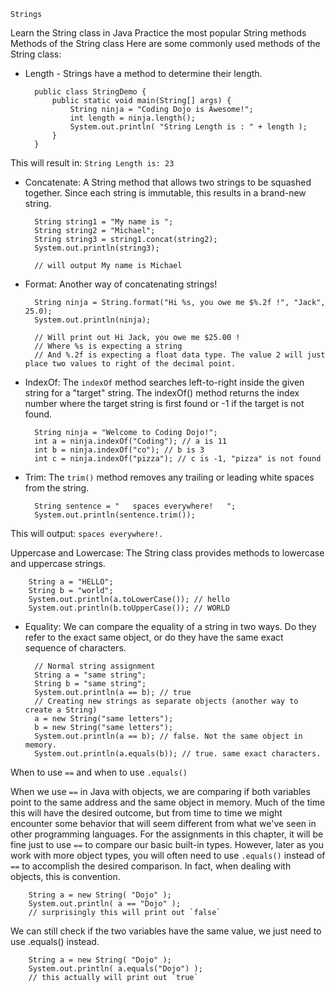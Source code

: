 `Strings`

Learn the String class in Java
Practice the most popular String methods
Methods of the String class
Here are some commonly used methods of the String class:

- Length - Strings have a method to determine their length.

        public class StringDemo {
            public static void main(String[] args) {
                String ninja = "Coding Dojo is Awesome!";
                int length = ninja.length();
                System.out.println( "String Length is : " + length );
            }
        }

This will result in: `String Length is: 23`

- Concatenate: A String method that allows two strings to be squashed together. Since each string is immutable, this results in a brand-new string.

        String string1 = "My name is ";
        String string2 = "Michael";
        String string3 = string1.concat(string2);
        System.out.println(string3);

        // will output My name is Michael

- Format: Another way of concatenating strings!

        String ninja = String.format("Hi %s, you owe me $%.2f !", "Jack", 25.0);
        System.out.println(ninja);

        // Will print out Hi Jack, you owe me $25.00 !
        // Where %s is expecting a string
        // And %.2f is expecting a float data type. The value 2 will just place two values to right of the decimal point.

- IndexOf: The `indexOf` method searches left-to-right inside the given string for a "target" string. The indexOf() method returns the index number where the target string is first found or -1 if the target is not found.

        String ninja = "Welcome to Coding Dojo!";
        int a = ninja.indexOf("Coding"); // a is 11
        int b = ninja.indexOf("co"); // b is 3
        int c = ninja.indexOf("pizza"); // c is -1, "pizza" is not found

- Trim: The `trim()` method removes any trailing or leading white spaces from the string.

        String sentence = "   spaces everywhere!   ";
        System.out.println(sentence.trim());

This will output: `spaces everywhere!.`

Uppercase and Lowercase: The String class provides methods to lowercase and uppercase strings.

        String a = "HELLO";
        String b = "world";
        System.out.println(a.toLowerCase()); // hello
        System.out.println(b.toUpperCase()); // WORLD

- Equality: We can compare the equality of a string in two ways. Do they refer to the exact same object, or do they have the same exact sequence of characters.

        // Normal string assignment
        String a = "same string";
        String b = "same string";
        System.out.println(a == b); // true
        // Creating new strings as separate objects (another way to create a String)
        a = new String("same letters");
        b = new String("same letters");
        System.out.println(a == b); // false. Not the same object in memory.
        System.out.println(a.equals(b)); // true. same exact characters.

When to use `==` and when to use `.equals()`

When we use `==` in Java with objects, we are comparing if both variables point to the same address and the same object in memory. Much of the time this will have the desired outcome, but from time to time we might encounter some behavior that will seem different from what we've seen in other programming languages. For the assignments in this chapter, it will be fine just to use `==` to compare our basic built-in types. However, later as you work with more object types, you will often need to use `.equals()` instead of `==` to accomplish the desired comparison. In fact, when dealing with objects, this is convention.

        String a = new String( "Dojo" );
        System.out.println( a == "Dojo" );
        // surprisingly this will print out `false`

We can still check if the two variables have the same value, we just need to use .equals() instead.

        String a = new String( "Dojo" );
        System.out.println( a.equals("Dojo") );
        // this actually will print out `true`
